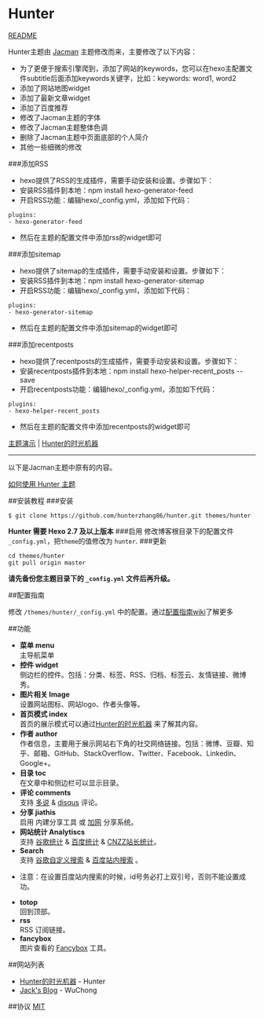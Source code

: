 # Hunter

[README](/README.md)

Hunter主题由 [Jacman](https://github.com/wuchong/jacman) 主题修改而来，主要修改了以下内容：
* 为了更便于搜索引擎爬到，添加了网站的keywords，您可以在hexo主配置文件subtitle后面添加keywords关键字，比如：keywords: word1, word2
* 添加了网站地图widget
* 添加了最新文章widget
* 添加了百度推荐
* 修改了Jacman主题的字体
* 修改了Jacman主题整体色调
* 删除了Jacman主题中页面底部的个人简介
* 其他一些细微的修改

###添加RSS
- hexo提供了RSS的生成插件，需要手动安装和设置。步骤如下：
- 安装RSS插件到本地：npm install hexo-generator-feed
- 开启RSS功能：编辑hexo/_config.yml，添加如下代码：
```
plugins:
- hexo-generator-feed
```
- 然后在主题的配置文件中添加rss的widget即可

###添加sitemap
- hexo提供了sitemap的生成插件，需要手动安装和设置。步骤如下：
- 安装RSS插件到本地：npm install hexo-generator-sitemap
- 开启RSS功能：编辑hexo/_config.yml，添加如下代码：
```
plugins:
- hexo-generator-sitemap
```
- 然后在主题的配置文件中添加sitemap的widget即可

###添加recentposts
- hexo提供了recentposts的生成插件，需要手动安装和设置。步骤如下：
- 安装recentposts插件到本地：npm install hexo-helper-recent_posts --save
- 开启recentposts功能：编辑hexo/_config.yml，添加如下代码：
```
plugins:
- hexo-helper-recent_posts
```
- 然后在主题的配置文件中添加recentposts的widget即可

[主题演示](http://www.ihunter.me) | [Hunter的时光机器](http://www.ihunter.me)

---
以下是Jacman主题中原有的内容。

[如何使用 Hunter 主题](http://www.ihunter.me/%E5%A6%82%E4%BD%95%E4%BD%BF%E7%94%A8Hexo%E4%B8%BB%E9%A2%98Hunter.html)

##安装教程
###安装
```
$ git clone https://github.com/hunterzhang86/hunter.git themes/hunter
```
**Hunter 需要 Hexo 2.7 及以上版本** 
###启用
修改博客根目录下的配置文件 `_config.yml`，把`theme`的值修改为 `hunter`.
###更新
```
cd themes/hunter
git pull origin master
```
**请先备份您主题目录下的 `_config.yml` 文件后再升级。**

##配置指南

修改  `/themes/hunter/_config.yml` 中的配置。通过[配置指南wiki](https://github.com/wuchong/jacman/wiki/%E9%85%8D%E7%BD%AE%E6%8C%87%E5%8D%97)了解更多

##功能
- **菜单 menu**  
 主导航菜单
- **控件 widget**  
 侧边栏的控件。包括：分类、标签、RSS、归档、标签云、友情链接、微博秀。
- **图片相关 Image**  
 设置网站图标、网站logo、作者头像等。
- **首页模式 index**  
 首页的展示模式可以通过[Hunter的时光机器](http://ihunter.me) 来了解其内容。
- **作者 author**  
 作者信息，主要用于展示网站右下角的社交网络链接。包括：微博、豆瓣、知乎、邮箱、GitHub、StackOverflow、Twitter、Facebook、Linkedin、Google+。
- **目录 toc**  
 在文章中和侧边栏可以显示目录。
- **评论 comments**  
 支持 [多说](http://duoshuo.com/) & [disqus](https://disqus.com/) 评论。
- **分享 jiathis**  
 启用 内建分享工具 或 [加网](http://www.jiathis.com/) 分享系统。
- **网站统计 Analytiscs**  
 支持 [谷歌统计](http://www.google.com/analytics/) & [百度统计](http://tongji.baidu.com/) & [CNZZ站长统计](http://www.cnzz.com/)。
- **Search**  
 支持 [谷歌自定义搜索](https://www.google.com/cse/ ) & [百度站内搜索](http://zn.baidu.com/) 。
 * 注意：在设置百度站内搜索的时候，id号务必打上双引号，否则不能设置成功。
- **totop**  
 回到顶部。
- **rss**  
 RSS 订阅链接。
- **fancybox**  
 图片查看的 [Fancybox](http://fancyapps.com/fancybox/) 工具。

##网站列表
- [Hunter的时光机器](http://www.ihunter.me) - Hunter
- [Jack's Blog](http://wuchong.me) - WuChong

##协议
[MIT](/LICENSE)
